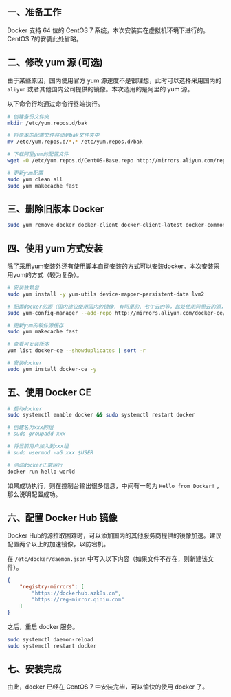 ## 一、准备工作

Docker 支持 64 位的 CentOS 7 系统，本次安装实在虚拟机环境下进行的。CentOS 7的安装此处省略。

## 二、修改 yum 源 (可选)

由于某些原因，国内使用官方 yum 源速度不是很理想，此时可以选择采用国内的 `aliyun` 或者其他国内公司提供的镜像。本次选用的是阿里的 yum 源。

以下命令行均通过命令行终端执行。

``` bash
# 创建备份文件夹
mkdir /etc/yum.repos.d/bak

# 将原本的配置文件移动到bak文件夹中
mv /etc/yum.repos.d/*.* /etc/yum.repos.d/bak

# 下载阿里yum的配置文件
wget -O /etc/yum.repos.d/CentOS-Base.repo http://mirrors.aliyun.com/repo/Centos-7.repo

# 更新yum配置
sudo yum clean all
sudo yum makecache fast
```

## 三、删除旧版本 Docker

``` bash
sudo yum remove docker docker-client docker-client-latest docker-common docker-latest docker-latest-logrotate docker-logrotate docker-selinux docker-engine-selinux docker-engine
```

## 四、使用 yum 方式安装

除了采用yum安装外还有使用脚本自动安装的方式可以安装docker。本次安装采用yum的方式（较为复杂）。

``` bash
# 安装依赖包
sudo yum install -y yum-utils device-mapper-persistent-data lvm2

# 配置docker的源（国内建议使用国内的镜像，有阿里的、七牛云的等，此处使用阿里云的源，官方源地址为：https://download.docker.com/linux/centos/docker-ce.repo
sudo yum-config-manager --add-repo http://mirrors.aliyun.com/docker-ce/linux/centos/docker-ce.repo

# 更新yum的软件源缓存
sudo yum makecache fast

# 查看可安装版本
yum list docker-ce --showduplicates | sort -r

# 安装docker
sudo yum install docker-ce -y
```

## 五、使用 Docker CE

``` bash
# 启动docker
sudo systemctl enable docker && sudo systemctl restart docker

# 创建名为xxx的组
# sudo groupadd xxx

# 将当前用户加入到xxx组
# sudo usermod -aG xxx $USER

# 测试docker正常运行
docker run hello-world
```

如果成功执行，则在控制台输出很多信息，中间有一句为 `Hello from Docker!` ，那么说明配置成功。

## 六、配置 Docker Hub 镜像

Docker Hub的源拉取困难时，可以添加国内的其他服务商提供的镜像加速。建议配置两个以上的加速镜像，以防宕机。

在 `/etc/docker/daemon.json` 中写入以下内容（如果文件不存在，则新建该文件）。

``` json
{
    "registry-mirrors": [
        "https://dockerhub.azk8s.cn",
        "https://reg-mirror.qiniu.com"
    ]
}
```

之后，重启 docker 服务。

``` bash
sudo systemctl daemon-reload
sudo systemctl restart docker
```

## 七、安装完成

由此，docker 已经在 CentOS 7 中安装完毕，可以愉快的使用 docker 了。

